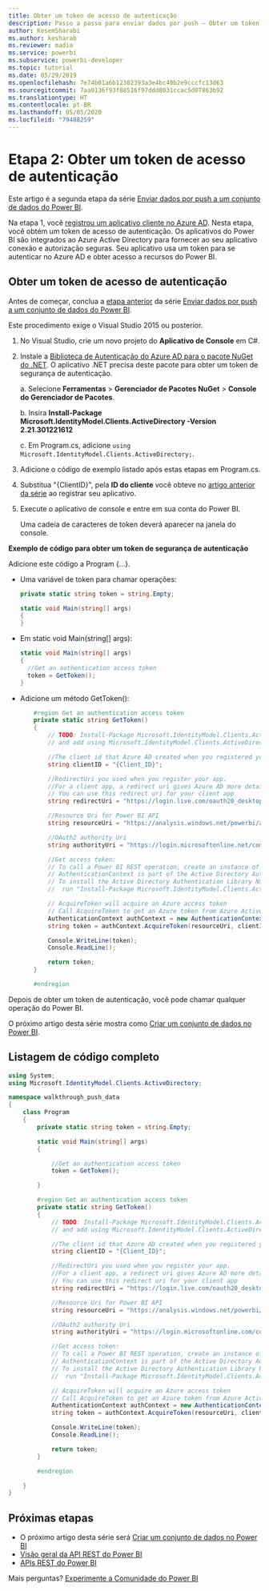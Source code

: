 ```yaml
---
title: Obter um token de acesso de autenticação
description: Passo a passo para enviar dados por push – Obter um token de acesso de autenticação
author: KesemSharabi
ms.author: kesharab
ms.reviewer: madia
ms.service: powerbi
ms.subservice: powerbi-developer
ms.topic: tutorial
ms.date: 05/29/2019
ms.openlocfilehash: 7e74b01a6b12302393a3e4bc40b2e9cccfc13d63
ms.sourcegitcommit: 7aa0136f93f88516f97ddd8031ccac5d07863b92
ms.translationtype: HT
ms.contentlocale: pt-BR
ms.lasthandoff: 05/05/2020
ms.locfileid: "79488259"
---
```

# <a name="step-2-get-an-authentication-access-token"></a>Etapa 2: Obter um token de acesso de autenticação

Este artigo é a segunda etapa da série [Enviar dados por push a um conjunto de dados do Power BI](walkthrough-push-data.md).

Na etapa 1, você [registrou um aplicativo cliente no Azure AD](../embedded/register-app.md). Nesta etapa, você obtém um token de acesso de autenticação. Os aplicativos do Power BI são integrados ao Azure Active Directory para fornecer ao seu aplicativo conexão e autorização seguras. Seu aplicativo usa um token para se autenticar no Azure AD e obter acesso a recursos do Power BI.

## <a name="get-an-authentication-access-token"></a>Obter um token de acesso de autenticação

Antes de começar, conclua a [etapa anterior](../embedded/register-app.md) da série [Enviar dados por push a um conjunto de dados do Power BI](walkthrough-push-data.md). 

Este procedimento exige o Visual Studio 2015 ou posterior.

1. No Visual Studio, crie um novo projeto do **Aplicativo de Console** em C#.

2. Instale a [Biblioteca de Autenticação do Azure AD para o pacote NuGet do .NET](https://www.nuget.org/packages/Microsoft.IdentityModel.Clients.ActiveDirectory/2.22.302111727). O aplicativo .NET precisa deste pacote para obter um token de segurança de autenticação. 

     a. Selecione **Ferramentas** > **Gerenciador de Pacotes NuGet** > **Console do Gerenciador de Pacotes**.

     b. Insira **Install-Package Microsoft.IdentityModel.Clients.ActiveDirectory -Version 2.21.301221612**

     c. Em Program.cs, adicione `using Microsoft.IdentityModel.Clients.ActiveDirectory;`.

3. Adicione o código de exemplo listado após estas etapas em Program.cs.

4. Substitua "{ClientID}", pela **ID do cliente** você obteve no [artigo anterior da série](../embedded/register-app.md) ao registrar seu aplicativo.

5. Execute o aplicativo de console e entre em sua conta do Power BI. 

   Uma cadeia de caracteres de token deverá aparecer na janela do console.

**Exemplo de código para obter um token de segurança de autenticação**

Adicione este código a Program {...}.

* Uma variável de token para chamar operações: 
  
  ```csharp
  private static string token = string.Empty;
  
  static void Main(string[] args)
  {
  }
  ```
* Em static void Main(string[] args):
  
  ```csharp
  static void Main(string[] args)
  {
    //Get an authentication access token
    token = GetToken();
  }
  ```
* Adicione um método GetToken():

```csharp
       #region Get an authentication access token
       private static string GetToken()
       {
           // TODO: Install-Package Microsoft.IdentityModel.Clients.ActiveDirectory -Version 2.21.301221612
           // and add using Microsoft.IdentityModel.Clients.ActiveDirectory

           //The client id that Azure AD created when you registered your client app.
           string clientID = "{Client_ID}";

           //RedirectUri you used when you register your app.
           //For a client app, a redirect uri gives Azure AD more details on the application that it will authenticate.
           // You can use this redirect uri for your client app
           string redirectUri = "https://login.live.com/oauth20_desktop.srf";

           //Resource Uri for Power BI API
           string resourceUri = "https://analysis.windows.net/powerbi/api";

           //OAuth2 authority Uri
           string authorityUri = "https://login.microsoftonline.net/common/";

           //Get access token:
           // To call a Power BI REST operation, create an instance of AuthenticationContext and call AcquireToken
           // AuthenticationContext is part of the Active Directory Authentication Library NuGet package
           // To install the Active Directory Authentication Library NuGet package in Visual Studio,
           //  run "Install-Package Microsoft.IdentityModel.Clients.ActiveDirectory" from the nuget Package Manager Console.

           // AcquireToken will acquire an Azure access token
           // Call AcquireToken to get an Azure token from Azure Active Directory token issuance endpoint
           AuthenticationContext authContext = new AuthenticationContext(authorityUri);
           string token = authContext.AcquireToken(resourceUri, clientID, new Uri(redirectUri)).AccessToken;

           Console.WriteLine(token);
           Console.ReadLine();

           return token;
       }

       #endregion
```

Depois de obter um token de autenticação, você pode chamar qualquer operação do Power BI.

O próximo artigo desta série mostra como [Criar um conjunto de dados no Power BI](walkthrough-push-data-create-dataset.md).


## <a name="complete-code-listing"></a>Listagem de código completo

```csharp
using System;
using Microsoft.IdentityModel.Clients.ActiveDirectory;

namespace walkthrough_push_data
{
    class Program
    {
        private static string token = string.Empty;

        static void Main(string[] args)
        {

            //Get an authentication access token
            token = GetToken();

        }

        #region Get an authentication access token
        private static string GetToken()
        {
            // TODO: Install-Package Microsoft.IdentityModel.Clients.ActiveDirectory -Version 2.21.301221612
            // and add using Microsoft.IdentityModel.Clients.ActiveDirectory

            //The client id that Azure AD created when you registered your client app.
            string clientID = "{Client_ID}";

            //RedirectUri you used when you register your app.
            //For a client app, a redirect uri gives Azure AD more details on the application that it will authenticate.
            // You can use this redirect uri for your client app
            string redirectUri = "https://login.live.com/oauth20_desktop.srf";

            //Resource Uri for Power BI API
            string resourceUri = "https://analysis.windows.net/powerbi/api";

            //OAuth2 authority Uri
            string authorityUri = "https://login.microsoftonline.com/common/";

            //Get access token:
            // To call a Power BI REST operation, create an instance of AuthenticationContext and call AcquireToken
            // AuthenticationContext is part of the Active Directory Authentication Library NuGet package
            // To install the Active Directory Authentication Library NuGet package in Visual Studio,
            //  run "Install-Package Microsoft.IdentityModel.Clients.ActiveDirectory" from the nuget Package Manager Console.

            // AcquireToken will acquire an Azure access token
            // Call AcquireToken to get an Azure token from Azure Active Directory token issuance endpoint
            AuthenticationContext authContext = new AuthenticationContext(authorityUri);
            string token = authContext.AcquireToken(resourceUri, clientID, new Uri(redirectUri)).AccessToken;

            Console.WriteLine(token);
            Console.ReadLine();

            return token;
        }

        #endregion

    }
}
```



## <a name="next-steps"></a>Próximas etapas

* O próximo artigo desta série será [Criar um conjunto de dados no Power BI](walkthrough-push-data-create-dataset.md)
* [Visão geral da API REST do Power BI](overview-of-power-bi-rest-api.md)  
* [APIs REST do Power BI](https://docs.microsoft.com/rest/api/power-bi/)  

Mais perguntas? [Experimente a Comunidade do Power BI](https://community.powerbi.com/)